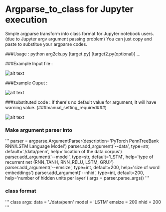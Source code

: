 # Argparse_to_class for Jupyter execution

Simple argparse transform into class format for Jupyter notebook users. (due to Jupyter argv argument passing problem)
You can just copy and paste to substitue your argparse codes.

###Usage : 
python arg2cls.py [target.py] [target2.py(optional)] ...

###Example Input file :

![alt text](http://thumbnail.egloos.net/600x0/http://pds21.egloos.com/pds/201709/01/00/c0134200_59a9363cd1dfc.png)


###Example Ouput :

![alt text](http://thumbnail.egloos.net/600x0/http://pds25.egloos.com/pds/201709/01/00/c0134200_59a936974c78f.png)


###substituted code : If there's no default value for argument, It will have warning value. (###manual_setting_required###)

![alt text](http://pds21.egloos.com/pds/201709/01/00/c0134200_59a937f65f737.png)



### Make argument parser into
'''
parser = argparse.ArgumentParser(description='PyTorch PennTreeBank RNN/LSTM Language Model')
parser.add_argument('--data', type=str, default='./data/penn',
                    help='location of the data corpus')
parser.add_argument('--model', type=str, default='LSTM',
                    help='type of recurrent net (RNN_TANH, RNN_RELU, LSTM, GRU)')
parser.add_argument('--emsize', type=int, default=200,
                    help='size of word embeddings')
parser.add_argument('--nhid', type=int, default=200,
                    help='number of hidden units per layer')
args = parser.parse_args()
'''
### class format
'''
class args:
    data = './data/penn'
    model = 'LSTM'
    emsize = 200
    nhid = 200
'''

